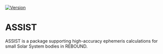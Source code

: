 [![Version](https://img.shields.io/badge/assist-v1.0.0-green.svg?style=flat)](https://assist.readthedocs.org)

ASSIST
======

ASSIST is a package supporting high-accuracy ephemeris calculations for small Solar System bodies in REBOUND.
